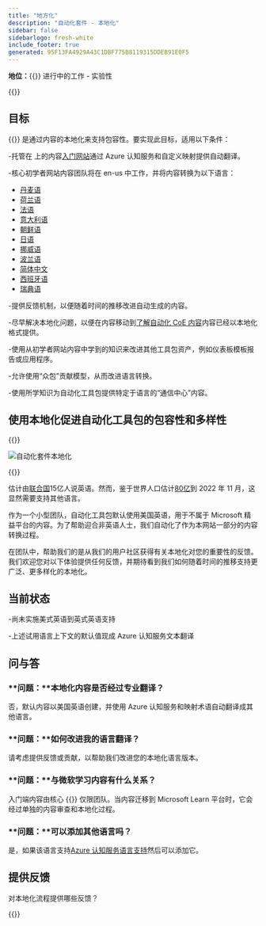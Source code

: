 ```yaml
---
title: "地方化"
description: "自动化套件 - 本地化"
sidebar: false
sidebarlogo: fresh-white
include_footer: true
generated: 95F13FA4929A43C1DBF775B8119315DDEB91E0F5
---
```


**地位：**{{<externalImage src="https://github.githubassets.com/images/icons/emoji/unicode/1f6a7.png" size="16x16" text="Construction Icon">}} 进行中的工作 - 实验性

{{<toc>}}

## 目标

{{<product-name>}} 是通过内容的本地化来支持包容性。要实现此目标，适用以下条件：

-托管在 上的内容[入门网站](https://aka.ms/ak4pp/starter)通过 Azure 认知服务和自定义映射提供自动翻译。

-核心初学者网站内容团队将在 en-us 中工作，并将内容转换为以下语言：

  - [丹麦语](https://microsoft.github.io/powercat-automation-kit/da/)
  - [荷兰语](https://microsoft.github.io/powercat-automation-kit/nl/)
  - [法语](https://microsoft.github.io/powercat-automation-kit/fr/)
  - [意大利语](https://microsoft.github.io/powercat-automation-kit/it/)
  - [朝鲜语](https://microsoft.github.io/powercat-automation-kit/ko/)
  - [日语](https://microsoft.github.io/powercat-automation-kit/ja/)
  - [挪威语](https://microsoft.github.io/powercat-automation-kit/nb/)
  - [波兰语](https://microsoft.github.io/powercat-automation-kit/pl/)
  - [简体中文](https://microsoft.github.io/powercat-automation-kit/zh-hans)
  - [西班牙语](https://microsoft.github.io/powercat-automation-kit/es/)
  - [瑞典语](https://microsoft.github.io/powercat-automation-kit/sv/)

-提供反馈机制，以便随着时间的推移改进自动生成的内容。

-尽早解决本地化问题，以便在内容移动到[了解自动化 CoE 内容](https://aka.ms/AutomationCoE)内容已经以本地化格式提供。

-使用从初学者网站内容中学到的知识来改进其他工具包资产，例如仪表板模板报告或应用程序。

-允许使用“众包”贡献模型，从而改进语言转换。

-使用所学知识为自动化工具包提供特定于语言的“通信中心”内容。

## 使用本地化促进自动化工具包的包容性和多样性

{{<border>}}

![自动化套件本地化](/images/automation-kit-localization.png)

{{</border>}}

估计由[联合国](https://hr.un.org/unhq/languages/english)15亿人说英语。然而，鉴于世界人口估计[80亿](https://www.un.org/en/desa/world-population-reach-8-billion-15-november-2022)到 2022 年 11 月，这显然需要支持其他语言。

作为一个小型团队，自动化工具包默认使用美国英语，用于不属于 Microsoft 精益平台的内容。为了帮助迎合非英语人士，我们自动化了作为本网站一部分的内容转换过程。

在团队中，帮助我们的是从我们的用户社区获得有关本地化对您的重要性的反馈。我们欢迎您对以下体验提供任何反馈，并期待看到我们如何随着时间的推移支持更广泛、更多样化的本地化。

## 当前状态

-尚未实施美式英语到英式英语支持

-上述试用语言上下文的默认值现成 Azure 认知服务文本翻译

## 问与答

### **问题：**本地化内容是否经过专业翻译？

否，默认内容以美国英语创建，并使用 Azure 认知服务和映射术语自动翻译成其他语言。

### **问题：**如何改进我的语言翻译？

请考虑提供反馈或贡献，以帮助我们改进您的本地化语言版本。

### **问题：**与微软学习内容有什么关系？

入门端内容由核心 {{<product-name>}} 仅限团队。当内容迁移到 Microsoft Learn 平台时，它会经过单独的内容审查和本地化过程。

### **问题：**可以添加其他语言吗？

是，如果该语言支持[Azure 认知服务语言支持](https://learn.microsoft.com/azure/cognitive-services/language-support)然后可以添加它。

## 提供反馈

对本地化流程提供哪些反馈？

{{<questions name="/content/zh-hans/localization.json" completed="感谢您完成问题" showNavigationButtons="false" locale="zh-hans">}}
